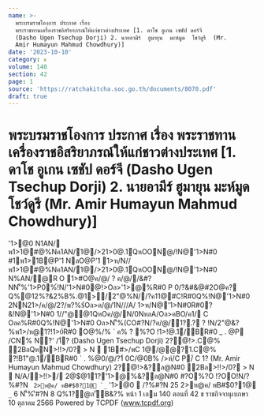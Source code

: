 ```yaml
---
name: >-
  พระบรมราชโองการ ประกาศ เรื่อง
  พระราชทานเครื่องราชอิสริยาภรณ์ให้แก่ชาวต่างประเทศ [1. ดาโช อูเกน เซชัป ดอร์จี 
  (Dasho Ugen Tsechup Dorji) 2. นายอามีร์  ฮูมายุน  มะห์มูด  โชว์ดูรี  (Mr. 
  Amir Humayun Mahmud Chowdhury)]
date: '2023-10-10'
category: ข
volume: 140
section: 42
page: 1
source: 'https://ratchakitcha.soc.go.th/documents/8070.pdf'
draft: true
---
```


# พระบรมราชโองการ ประกาศ เรื่อง พระราชทานเครื่องราชอิสริยาภรณ์ให้แก่ชาวต่างประเทศ [1. ดาโช อูเกน เซชัป ดอร์จี  (Dasho Ugen Tsechup Dorji) 2. นายอามีร์  ฮูมายุน  มะห์มูด  โชว์ดูรี  (Mr.  Amir Humayun Mahmud Chowdhury)]

'1>@0 N1AN/ พ1>1@#@%Nค1AN/1@/>21>0@.1์QหOON@/!N@'1>N#0 #1พ1>1B@P'1 NลO@P'1 1>ห/N//พ1>1@#@%Nค1AN/1@/>21>0@.1์QหOON@/!N@'1>N#0 N%AN/@R O 1>#O@ค/@/ ? ค/@//&#?NN'็%'1>P0%์!N/'1>N#0@!>Oล>'1>@%R#0 P 0/?&#&@#2O@ค? Q%@12%?&2%B%.@1>/2"@%N//?ค11@#C!R#0Q%!N@'1>N#0 2NN21>/ค/@/2?/พ?%$์Oล>ค/@/1N///A/ 1>ห/N@'1>N#0R#0?&!N@'1>N#0 1//"@@1QหOค/@/N/0NหลA/Oล>คBO/ค1/ C Oลค%R#0Q%!N@'1>N#0 Oล>N'็%(CO#?N/?ค/@/1?.? ? !N/2"@&?%พ1>/ห@1?!1>0์R#0 O@%/% ` ค% ? %?O !1>!@.1์/BR#0 _ . @P /CN% N?' /1์? (Dasho Ugen Tsechup Dorji) 2?@!>.C@% 2BลQหN>!!>/0? > N  1B#>/พC 1@/@@?1.C@% ?!B1"@.1์/BR#0 ` . %@0/@/?1์ 0C/@0B% />ห์/C P/์ C 1? (Mr. Amir Humayun Mahmud Chowdhury) 2?@!>&?ล@N#0 2Bล>!!>/0? > N  N/A/>!!>/ 2@$@11?'1>@%&?ล@N#0 #?O%?O !?OO!N/?%#?N `` 2>ห@ค/ พB#$0?1@ `_`` '1>@0  /?%#?N 25 2>ห@ค/ พB#$0?1@ `_` 6 N'็%'ี#?N 8 Q%1?@ล'ัB&?% หน้า 1 เลม 140 ตอนที่ 42 ข ราชกิจจานุเบกษา 10 ตุลาคม 2566 Powered by TCPDF (www.tcpdf.org)

